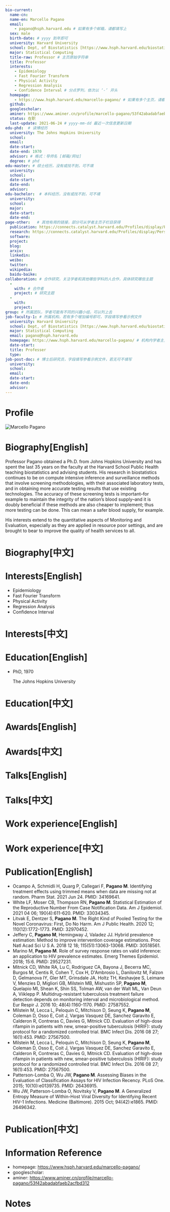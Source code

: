 ```yaml
---
bio-current:
  name-cn: 
  name-en: Marcello Pagano
  email: 
    - pagano@hsph.harvard.edu # 如果有多个邮箱，请都填写上
  sex: male
  birth-date: # yyyy 到年即可
  university: Harvard University 
  school: Dept, of Biostatistics [https://www.hsph.harvard.edu/biostatistics] # 格式：学院名称[学院官网链接]
  major: Statistical Computing
  title-raw: Professor # 主页原始字符串
  title: Professor
  interests: 
    - Epidemiology
    - Fast Fourier Transform
    - Physical Activity 
    - Regression Analysis 
    - Confidence Interval # 分点罗列，依次以 ‘-’ 开头
  homepage: 
    - https://www.hsph.harvard.edu/marcello-pagano/ # 如果有多个主页，请都填写上
  github: 
  googlescholar:  
  aminer: https://www.aminer.cn/profile/marcello-pagano/53f42abadabfaeb2acfbd312 # 从这里查找 https://www.aminer.org/search/person
  status: 在职
  last-update: 2021-06-24 # yyyy-mm-dd 最近一次信息更新日期
edu-phd:  # 读博经历
  university: The Johns Hopkins University
  school: 
  email: 
  date-start: 
  date-end: 1970
  advisor: # 格式：导师名 [邮箱/网址]
  degree: # phd
edu-master: # 硕士经历，没有或找不到，可不填
  university: 
  school: 
  date-start: 
  date-end: 
  advisor:
edu-bachelor:  # 本科经历，没有或找不到，可不填
  university: 
  school: 
  major: 
  date-start: 
  date-end: 
page-other:   # 其他有用的链接，部分可从学者主页子栏目获得
  publication: https://connects.catalyst.harvard.edu/Profiles/display/Person/51550
  research: https://connects.catalyst.harvard.edu/Profiles/display/Person/51550
  software: 
  project: 
  blog: 
  arxiv: 
  linkedin: 
  weibo:
  twitter:
  wikipedia:
  baidu-baike:
collaboration: # 合作研究，关注学者和其他哪些学科的人合作，具体研究哪些主题
  - 
    with: # 合作者
    project: # 研究主题
  - 
    with: 
    project: 
group: # 所属团队，学者可能有不同的兴趣小组，可以列上去
job-faculty-1: # 所属机构，若有多个增加编号即可，字段填写参看示例文件
  university: Harvard University 
  school: Dept, of Biostatistics [https://www.hsph.harvard.edu/biostatistics] # 格式：学院名称[学院官网链接]
  major: Statistical Computing
  email: pagano@hsph.harvard.edu
  homepage: https://www.hsph.harvard.edu/marcello-pagano/ # 机构内学者主页
  date-start: 
  title: Professer
  type: 
job-post-doc: # 博士后研究员，字段填写参看示例文件，若无可不填写
  university: 
  school: 
  email: 
  date-start: 
  date-end: 
  advisor: 
---
```


# Profile

![Marcello Pagano](https://connects.catalyst.harvard.edu/Profiles/profile/Modules/CustomViewPersonGeneralInfo/PhotoHandler.ashx?NodeID=1244826)

# Biography[English]

Professor Pagano obtained a Ph.D. from  Johns Hopkins University and has spent the last 35 years on the faculty at the Harvard School Public Health teaching biostatistics and advising students.  His research in biostatistics continues to be on compute intensive inference and surveillance methods that involve screening methodologies, with their associated laboratory tests, and in obtaining more accurate testing results that use existing technologies. The accuracy of these screening tests is important–for example to maintain the integrity of the nation’s blood supply–and it is doubly beneficial if these methods are also cheaper to implement; thus more testing can be done. This can mean a safer blood supply, for example.

His interests extend to the quantitative aspects of Monitoring and Evaluation, especially as they are applied in resource poor settings, and are brought to bear to improve the quality of health services to all.

# Biography[中文]

# Interests[English]

* Epidemiology
* Fast Fourier Transform
* Physical Activity 
* Regression Analysis 
* Confidence Interval

# Interests[中文]

# Education[English]

- PhD, 1970
    
    The Johns Hopkins University

# Education[中文]

# Awards[English]

# Awards[中文]

# Talks[English]

# Talks[中文]

# Work experience[English]

# Work experience[中文]

# Publication[English]

- Ocampo A, Schmidli H, Quarg P, Callegari F, **Pagano M**. Identifying treatment effects using trimmed means when data are missing not at random. Pharm Stat. 2021 Jun 24. PMID: 34169641.
- White LF, Moser CB, Thompson RN, **Pagano M**. Statistical Estimation of the Reproductive Number From Case Notification Data. Am J Epidemiol. 2021 04 06; 190(4):611-620. PMID: 33034345.
- Litvak E, Dentzer S, **Pagano M**. The Right Kind of Pooled Testing for the Novel Coronavirus: First, Do No Harm. Am J Public Health. 2020 12; 110(12):1772-1773. PMID: 32970452.
- Jeffery C, **Pagano M**, Hemingway J, Valadez JJ. Hybrid prevalence estimation: Method to improve intervention coverage estimations. Proc Natl Acad Sci U S A. 2018 12 18; 115(51):13063-13068. PMID: 30518561.
- Marino M, **Pagano M**. Role of survey response rates on valid inference: an application to HIV prevalence estimates. Emerg Themes Epidemiol. 2018; 15:6. PMID: 29527231.
- Mitnick CD, White RA, Lu C, Rodriguez CA, Bayona J, Becerra MC, Burgos M, Centis R, Cohen T, Cox H, D'Ambrosio L, Danilovitz M, Falzon D, Gelmanova IY, Gler MT, Grinsdale JA, Holtz TH, Keshavjee S, Leimane V, Menzies D, Migliori GB, Milstein MB, Mishustin SP, **Pagano M**, Quelapio MI, Shean K, Shin SS, Tolman AW, van der Walt ML, Van Deun A, Viiklepp P. Multidrug-resistant tuberculosis treatment failure detection depends on monitoring interval and microbiological method. Eur Respir J. 2016 10; 48(4):1160-1170. PMID: 27587552.
- Milstein M, Lecca L, Peloquin C, Mitchison D, Seung K, **Pagano M**, Coleman D, Osso E, Coit J, Vargas Vasquez DE, Sanchez Garavito E, Calderon R, Contreras C, Davies G, Mitnick CD. Evaluation of high-dose rifampin in patients with new, smear-positive tuberculosis (HIRIF): study protocol for a randomized controlled trial. BMC Infect Dis. 2016 08 27; 16(1):453. PMID: 27567500.
- Milstein M, Lecca L, Peloquin C, Mitchison D, Seung K, **Pagano M**, Coleman D, Osso E, Coit J, Vargas Vasquez DE, Sanchez Garavito E, Calderon R, Contreras C, Davies G, Mitnick CD. Evaluation of high-dose rifampin in patients with new, smear-positive tuberculosis (HIRIF): study protocol for a randomized controlled trial. BMC Infect Dis. 2016 08 27; 16(1):453. PMID: 27567500.
- Patterson-Lomba O, Wu JW, **Pagano M**. Assessing Biases in the Evaluation of Classification Assays for HIV Infection Recency. PLoS One. 2015; 10(10):e0139735. PMID: 26436915.
- Wu JW, Patterson-Lomba O, Novitsky V, **Pagano M**. A Generalized Entropy Measure of Within-Host Viral Diversity for Identifying Recent HIV-1 Infections. Medicine (Baltimore). 2015 Oct; 94(42):e1865. PMID: 26496342.

# Publication[中文]

# Information Reference

-  homepage: https://www.hsph.harvard.edu/marcello-pagano/
-  googlescholar: 
-  aminer: https://www.aminer.cn/profile/marcello-pagano/53f42abadabfaeb2acfbd312

# Notes
